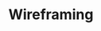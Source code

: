 ---
title: Wireframing
description: "A skeletal outline of a webpage, acting as a jumping-off point for the product design process."
layout: tool-listing
---